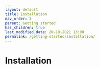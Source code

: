 ```yaml
---
layout: default
title: Installation
nav_order: 2
parent: Getting started
has_children: true
last_modified_date: 20-10-2021 13:00
permalink: /getting-started/installation/
---
```


# Installation